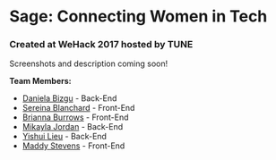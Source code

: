 # Sage: Connecting Women in Tech
### Created at WeHack 2017 hosted by TUNE

Screenshots and description coming soon!

__Team Members:__
* [Daniela Bizgu](https://github.com/mixdanutza) - Back-End
* [Sereina Blanchard](https://github.com/Ziyal) - Front-End
* [Brianna Burrows](http://meetbrianna.com/) - Front-End
* [Mikayla Jordan](https://github.com/Makillya) - Back-End
* [Yishui Lieu](https://github.com/liuyishui) - Back-End
* [Maddy Stevens](https://github.com/madhubs) - Front-End
